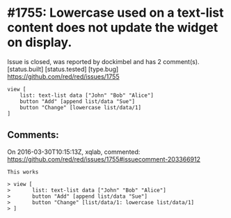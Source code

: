 
#1755: Lowercase used on a text-list content does not update the widget on display.
================================================================================
Issue is closed, was reported by dockimbel and has 2 comment(s).
[status.built] [status.tested] [type.bug]
<https://github.com/red/red/issues/1755>

```
view [
    list: text-list data ["John" "Bob" "Alice"]
    button "Add" [append list/data "Sue"]
    button "Change" [lowercase list/data/1]
]
```



Comments:
--------------------------------------------------------------------------------

On 2016-03-30T10:15:13Z, xqlab, commented:
<https://github.com/red/red/issues/1755#issuecomment-203366912>

    This works
    
    > view [
    >       list: text-list data ["John" "Bob" "Alice"]
    >       button "Add" [append list/data "Sue"]
    >       button "Change" [list/data/1: lowercase list/data/1]
    > ]

